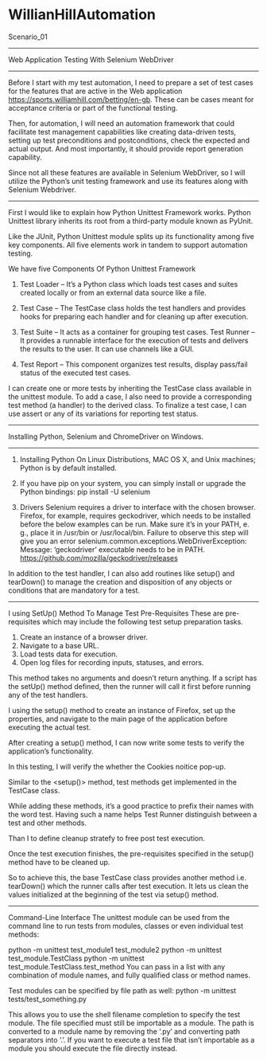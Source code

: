 # WillianHillAutomation
Scenario_01

*************************************************
Web Application Testing With Selenium WebDriver
*************************************************
Before I start with my test automation, I need to prepare a set of test cases for the features 
that are active in the Web application https://sports.williamhill.com/betting/en-gb. 
These can be cases meant for acceptance criteria or part of the functional testing.

Then, for automation, I will need an automation framework that could facilitate test management capabilities like 
creating data-driven tests, setting up test preconditions and postconditions, check the expected and actual output. 
And most importantly, it should provide report generation capability.

Since not all these features are available in Selenium WebDriver, so I will utilize the Python’s unit testing framework and use 
its features along with Selenium Webdriver.

*************************************************

First I would like to explain how Python Unittest Framework works.
Python Unittest library inherits its root from a third-party module known as PyUnit.

Like the JUnit, Python Unittest module splits up its functionality among five key components. All five elements work in tandem to 
support automation testing. 

We have five Components Of Python Unittest Framework

1. Test Loader – It’s a Python class which loads test cases and suites created locally or from an 
external data source like a file. 

2. Test Case – The TestCase class holds the test handlers and provides hooks for preparing each 
handler and for cleaning up after execution.

3. Test Suite – It acts as a container for grouping test cases.
Test Runner – It provides a runnable interface for the execution of tests and delivers the results to the user. 
It can use channels like a GUI.

4. Test Report – This component organizes test results, display pass/fail 
status of the executed test cases.


I can create one or more tests by inheriting the TestCase class 
available in the unittest module. To add a case, I also need 
to provide a corresponding test method (a handler) to the derived class. 
To finalize a test case, I can use assert or any of its 
variations for reporting test status.


********************************************************
Installing Python, Selenium and ChromeDriver on Windows.
********************************************************
1. Installing Python
On Linux Distributions, MAC OS X, and Unix machines; Python is by default installed.

2. If you have pip on your system, you can simply install or upgrade the Python bindings:
pip install -U selenium

3. Drivers
Selenium requires a driver to interface with the chosen browser. Firefox, for example, requires geckodriver, which needs to be 
installed before the below examples can be run. 
Make sure it’s in your PATH, e. g., place it in /usr/bin or /usr/local/bin.
Failure to observe this step will give you an error selenium.common.exceptions.WebDriverException: Message: ‘geckodriver’ executable 
needs to be in PATH.
https://github.com/mozilla/geckodriver/releases

 
In addition to the test handler, I can also add routines like setup() and tearDown() to manage the creation and disposition of any objects or conditions that are mandatory for a test.

****************************************************************************************

I using SetUp() Method To Manage Test Pre-Requisites
These are pre-requisites which may include the following test setup preparation tasks.

1. Create an instance of a browser driver.
2. Navigate to a base URL.
3. Load tests data for execution.
4. Open log files for recording inputs, statuses, and errors.

This method takes no arguments and doesn’t return anything. If a script has the setUp() method defined, then the runner 
will call it first before running any of the test handlers.

I using the setup() method to create an instance of Firefox, set up the properties, and navigate to 
the main page of the application before executing the actual test.

After creating a setup() method, I can now write some tests to verify
the application’s functionality. 

In this testing, I will verify the whether the Cookies noitice pop-up.

Similar to the <setup()> method, test methods get implemented in the 
TestCase class. 

While adding these methods, it’s a good practice to prefix their names
with the word test. Having such a name helps Test Runner distinguish between a 
test and other methods. 

Than I to define cleanup stratefy to free post test execution.

Once the test execution finishes, the pre-requisites specified in 
the setup() method have to be cleaned up.

So to achieve this, the base TestCase class provides another method i.e. 
tearDown() which the runner calls after test execution. 
It lets us clean the values initialized at the 
beginning of the test via setup() method.



******************************************************************************

Command-Line Interface
The unittest module can be used from the command line to run tests from modules, classes or even individual test methods:

python -m unittest test_module1 test_module2
python -m unittest test_module.TestClass
python -m unittest test_module.TestClass.test_method
You can pass in a list with any combination of module names, and fully qualified class or method names.

Test modules can be specified by file path as well:
python -m unittest tests/test_something.py

This allows you to use the shell filename completion to specify the test module. The file specified must still be importable as a module. The path is converted to a module name by removing the ‘.py’ and converting path separators into ‘.’. If you want to execute a test file that isn’t importable as a module you should execute the file directly instead.











































